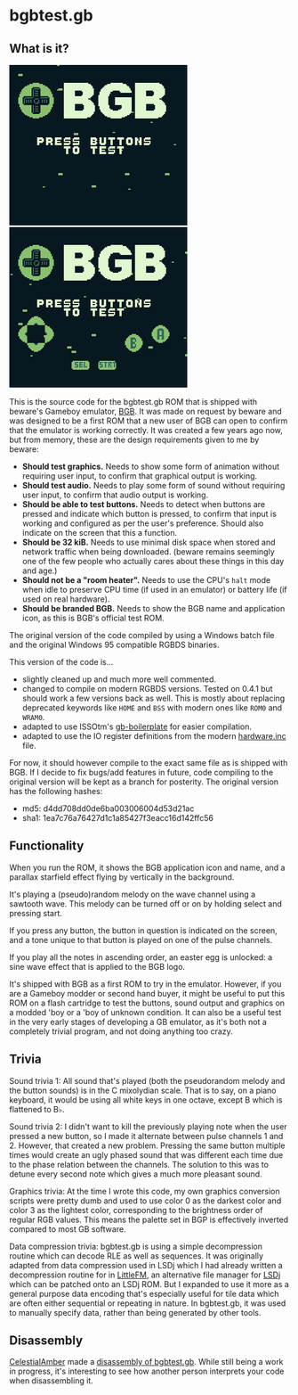 # bgbtest.gb

## What is it?

![Screenshot](screenshot.png) ![Screenshot with all buttons pressed](screenshot-allpressed.png)

This is the source code for the bgbtest.gb ROM that is shipped with beware's Gameboy emulator, [BGB](https://bgb.bircd.org/). It was made on request by beware and was designed to be a first ROM that a new user of BGB can open to confirm that the emulator is working correctly. It was created a few years ago now, but from memory, these are the design requirements given to me by beware:

* **Should test graphics.** Needs to show some form of animation without requiring user input, to confirm that graphical output is working.
* **Should test audio.** Needs to play some form of sound without requiring user input, to confirm that audio output is working.
* **Should be able to test buttons.** Needs to detect when buttons are pressed and indicate which button is pressed, to confirm that input is working and configured as per the user's preference. Should also indicate on the screen that this a function. 
* **Should be 32 kiB.** Needs to use minimal disk space when stored and network traffic when being downloaded. (beware remains seemingly one of the few people who actually cares about these things in this day and age.)
* **Should not be a "room heater".** Needs to use the CPU's `halt` mode when idle to preserve CPU time (if used in an emulator) or battery life (if used on real hardware).
* **Should be branded BGB.** Needs to show the BGB name and application icon, as this is BGB's official test ROM.

The original version of the code compiled by using a Windows batch file and the original Windows 95 compatible RGBDS binaries. 

This version of the code is...
* slightly cleaned up and much more well commented.
* changed to compile on modern RGBDS versions. Tested on 0.4.1 but should work a few versions back as well. This is mostly about replacing deprecated keywords like `HOME` and `BSS` with modern ones like `ROM0` and `WRAM0`. 
* adapted to use ISSOtm's [gb-boilerplate](https://github.com/ISSOtm/gb-boilerplate) for easier compilation.
* adapted to use the IO register definitions from the modern [hardware.inc](https://github.com/gbdev/hardware.inc) file. 

For now, it should however compile to the exact same file as is shipped with BGB. If I decide to fix bugs/add features in future, code compiling to the original version will be kept as a branch for posterity. The original version has the following hashes:

* md5: d4dd708dd0de6ba003006004d53d21ac
* sha1: 1ea7c76a76427d1c1a85427f3eacc16d142ffc56

## Functionality

When you run the ROM, it shows the BGB application icon and name, and a parallax starfield effect flying by vertically in the background.

It's playing a (pseudo)random melody on the wave channel using a sawtooth wave. This melody can be turned off or on by holding select and pressing start.

If you press any button, the button in question is indicated on the screen, and a tone unique to that button is played on one of the pulse channels.

If you play all the notes in ascending order, an easter egg is unlocked: a sine wave effect that is applied to the BGB logo.

It's shipped with BGB as a first ROM to try in the emulator. However, if you are a Gameboy modder or second hand buyer, it might be useful to put this ROM on a flash cartridge to test the buttons, sound output and graphics on a modded 'boy or a 'boy of unknown condition. It can also be a useful test in the very early stages of developing a GB emulator, as it's both not a completely trivial program, and not doing anything too crazy.

## Trivia

Sound trivia 1: All sound that's played (both the pseudorandom melody and the button sounds) is in the C mixolydian scale. That is to say, on a piano keyboard, it would be using all white keys in one octave, except B which is flattened to B♭. 

Sound trivia 2: I didn't want to kill the previously playing note when the user pressed a new button, so I made it alternate between pulse channels 1 and 2. However, that created a new problem. Pressing the same button multiple times would create an ugly phased sound that was different each time due to the phase relation between the channels. The solution to this was to detune every second note which gives a much more pleasant sound.

Graphics trivia: At the time I wrote this code, my own graphics conversion scripts were pretty dumb and used to use color 0 as the darkest color and color 3 as the lightest color, corresponding to the brightness order of regular RGB values. This means the palette set in BGP is effectively inverted compared to most GB software.

Data compression trivia: bgbtest.gb is using a simple decompression routine which can decode RLE as well as sequences. It was originally adapted from data compression used in LSDj which I had already written a decompression routine for in [LittleFM](https://blog.gg8.se/wordpress/gameboy-resources/littlefm-an-alternative-file-manager-for-lsdj/), an alternative file manager for [LSDj](https://www.littlesounddj.com/) which can be patched onto an LSDj ROM. But I expanded to use it more as a general purpose data encoding that's especially useful for tile data which are often either sequential or repeating in nature. In bgbtest.gb, it was used to manually specify data, rather than being generated by other tools.

## Disassembly

[CelestialAmber](https://github.com/CelestialAmber) made a [disassembly of bgbtest.gb](https://github.com/CelestialAmber/bgbtest). While still being a work in progress, it's interesting to see how another person interprets your code when disassembling it.
